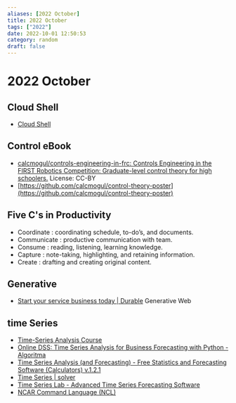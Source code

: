 ```yaml
---
aliases: [2022 October]
title: 2022 October
tags: ["2022"]
date: 2022-10-01 12:50:53
category: random
draft: false
---
```


# 2022 October

## Cloud Shell

- [Cloud Shell](https://shell.cloud.google.com/?show=ide%2Cterminal)

## Control eBook

- [calcmogul/controls-engineering-in-frc: Controls Engineering in the FIRST Robotics Competition: Graduate-level control theory for high schoolers.](https://github.com/calcmogul/controls-engineering-in-frc) License: CC-BY
- [https://github.com/calcmogul/control-theory-poster](https://github.com/calcmogul/control-theory-poster)

## Five C's in Productivity

- Coordinate : coordinating schedule, to-do’s, and documents.
- Communicate : productive communication with team.
- Consume : reading, listening, learning knowledge.
- Capture : note-taking, highlighting, and retaining information.
- Create : drafting and creating original content.

## Generative

- [Start your service business today | Durable](https://durable.co/) Generative Web

## time Series

- [Time-Series Analysis Course](https://www.intel.com/content/www/us/en/developer/learn/course-time-series-analysis.html)
- [Online DSS: Time Series Analysis for Business Forecasting with Python - Algoritma](https://algorit.ma/ds-course/forecasting-python/#toggle-id-5-closed)
- [Time Series Analysis (and Forecasting) - Free Statistics and Forecasting Software (Calculators) v.1.2.1](http://www.wessa.net/tsa.wasp)
- [Time Series | solver](https://www.solver.com/time-series)
- [Time Series Lab - Advanced Time Series Forecasting Software](https://timeserieslab.com/)
- [NCAR Command Language (NCL)](https://www.ncl.ucar.edu/index.shtml)
